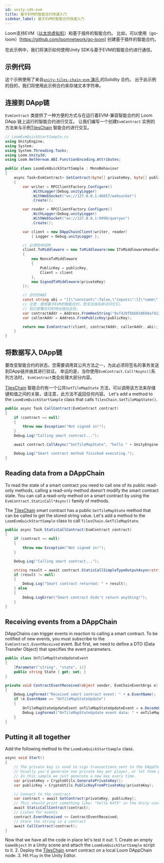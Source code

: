 ```yaml
---
id: unity-sdk-evm
title: 基于EVM的智能合约快速入门
sidebar_label: 基于EVM的智能合约快速入门
---
```

Loom支持EVM（[以太坊虚拟机](evm.html)）和基于插件的智能合约。 比如，可以使用（go-loom）[https://github.com/loomnetwork/go-loom] 创建基于插件的智能合约。

在此示例中，我们将演示如何使用Unity SDK与基于EVM的智能合约进行通信。

## 示例代码

这个示例使用了来自[`unity-tiles-chain-evm` 演示 ](https://github.com/loomnetwork/unity-tiles-chain-evm) 的Solidity 合约。 出于此示例的目的，我们将使用此示例合约来存储文本字符串。

## 连接到 DApp链

`EvmContract` 类提供了一种方便的方式与在运行着EVM-兼容智能合约的 Loom DApp 链上运行的智能合约进行交互。 让我们编写一个创建`EvmContract` 实例的方法来与示例[TilesChain](https://github.com/loomnetwork/unity-tiles-chain-evm/blob/master/dappchain/TilesChain.sol) 智能合约进行交互。

```csharp
// LoomEvmQuickStartSample.cs
using UnityEngine;
using System;
using System.Threading.Tasks;
using Loom.Unity3d;
using Loom.Nethereum.ABI.FunctionEncoding.Attributes;

public class LoomEvmQuickStartSample : MonoBehaviour
{
    async Task<EvmContract> GetContract(byte[] privateKey, byte[] publicKey)
    {
        var writer = RPCClientFactory.Configure()
            .WithLogger(Debug.unityLogger)
            .WithWebSocket("ws://127.0.0.1:46657/websocket")
            .Create();

        var reader = RPCClientFactory.Configure()
            .WithLogger(Debug.unityLogger)
            .WithWebSocket("ws://127.0.0.1:9999/queryws")
            .Create();

        var client = new DAppChainClient(writer, reader)
            { Logger = Debug.unityLogger };

        // 必须的中间件
        client.TxMiddleware = new TxMiddleware(new ITxMiddlewareHandler[]
        {
            new NonceTxMiddleware
            {
                PublicKey = publicKey,
                Client = client
            },
            new SignedTxMiddleware(privateKey)
        });

        // 合约的ABI
        const string abi = "[{\"constant\":false,\"inputs\":[{\"name\":\"_tileState\",\"type\":\"string\"}],\"name\":\"SetTileMapState\",\"outputs\":[],\"payable\":false,\"stateMutability\":\"nonpayable\",\"type\":\"function\"},{\"constant\":true,\"inputs\":[],\"name\":\"GetTileMapState\",\"outputs\":[{\"name\":\"\",\"type\":\"string\"}],\"payable\":false,\"stateMutability\":\"view\",\"type\":\"function\"},{\"anonymous\":false,\"inputs\":[{\"indexed\":false,\"name\":\"state\",\"type\":\"string\"}],\"name\":\"OnTileMapStateUpdate\",\"type\":\"event\"}]\r\n";
        // 注意：使用基于EVM的智能合约，您无法按名称访问它们。
        // 将已部署合约的地址放在此处。
        var contractAddr = Address.FromHexString("0xf420fbbb810698a74120df3723315ee06f472870");
        var callerAddr = Address.FromPublicKey(publicKey);

        return new EvmContract(client, contractAddr, callerAddr, abi);
    }
}
```

## 将数据写入 DApp链

要改变智能合约的状态，您需要调用其公共方法之一，为此必须将签名的事务发送到DApp链并由其进行验证。 幸运的是，当你使用`EvmContract.Call*Async()`系列方法时， `EvmContract`类会处理大部分内容。

[TilesChain](https://github.com/loomnetwork/unity-tiles-chain-evm/blob/master/dappchain/TilesChain.sol) 智能合约有一个公共`SetTileMapState` 方法，可以调用该方法来存储键和值之间的关联，请注意，此方法不返回任何内容。 Let's add a method to the `LoomEvmQuickStartSample` class that calls `TilesChain.SetTileMapState()`.

```csharp
public async Task CallContract(EvmContract contract)
{
    if (contract == null)
    {
        throw new Exception("Not signed in!");
    }
    Debug.Log("Calling smart contract...");

    await contract.CallAsync("SetTileMapState", "hello " + UnityEngine.Random.Range(0, 10000));

    Debug.Log("Smart contract method finished executing.");
}
```

## Reading data from a DAppChain

To read the state of a smart contract you need to call one of its public read-only methods, calling a read-only method doesn't modify the smart contract state. You can call a read-only method on a smart contract by using the `EvmContract.StaticCall*Async()` family of methods.

The [TilesChain](https://github.com/loomnetwork/unity-tiles-chain-evm/blob/master/dappchain/TilesChain.sol) smart contract has a public `GetTileMapState` method that can be called to get the stored string value. Let's add a method to the `LoomEvmQuickStartSample` class to call `TilesChain.GetTileMapState`.

```csharp
public async Task StaticCallContract(EvmContract contract)
{
    if (contract == null)
    {
        throw new Exception("Not signed in!");
    }

    Debug.Log("Calling smart contract...");

    string result = await contract.StaticCallSimpleTypeOutputAsync<string>("GetTileMapState");
    if (result != null)
    {
        Debug.Log("Smart contract returned: " + result);
    } else
    {
        Debug.LogError("Smart contract didn't return anything!");
    }
}
```

## Receiving events from a DAppChain

DAppChains can trigger events in reaction to calling a smart contract. To be notified of new events, you must subscribe to the `EvmContract.EventReceived` event. But first, we need to define a DTO (Data Transfer Object) that specifies the event parameters.

```csharp
public class OnTileMapStateUpdateEvent
{
    [Parameter("string", "state", 1)]
    public string State { get; set; }
}

private void ContractEventReceived(object sender, EvmChainEventArgs e)
{
    Debug.LogFormat("Received smart contract event: " + e.EventName);
    if (e.EventName == "OnTileMapStateUpdate")
    {
        OnTileMapStateUpdateEvent onTileMapStateUpdateEvent = e.DecodeEventDTO<OnTileMapStateUpdateEvent>();
        Debug.LogFormat("OnTileMapStateUpdate event data: " + onTileMapStateUpdateEvent.State);
    }
}
```

## Putting it all together

Add the following method to the `LoomEvmQuickStartSample` class.

```csharp
async void Start()
{
    // The private key is used to sign transactions sent to the DAppChain.
    // Usually you'd generate one private key per player, or let them provide their own.
    // In this sample we just generate a new key every time.
    var privateKey = CryptoUtils.GeneratePrivateKey();
    var publicKey = CryptoUtils.PublicKeyFromPrivateKey(privateKey);

    // Connect to the contract
    var contract = await GetContract(privateKey, publicKey);
    // This should print something like: "hello 6475" in the Unity console window if some data is already stored
    await StaticCallContract(contract);
    // Listen for events
    contract.EventReceived += ContractEventReceived;
    // Store the string in a contract
    await CallContract(contract);
}
```

Now that we have all the code in place let's test it out: 1. Create an empty `GameObject` in a Unity scene and attach the `LoomEvmQuickStartSample` script to it. 2. Deploy the [TilesChain](https://github.com/loomnetwork/unity-tiles-chain-evm/blob/master/dappchain/TilesChain.sol) smart contract on a local Loom DAppChain node. 3. Hit `Play` in the Unity Editor.